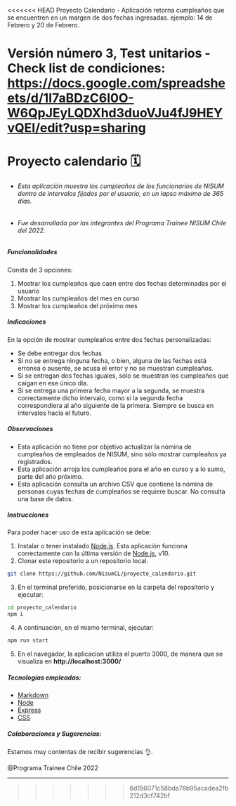 <<<<<<< HEAD
Proyecto Calendario - Aplicación retorna cumpleaños que se encuentren en un margen de dos fechas ingresadas. ejemplo: 14 de Febrero y 20 de Febrero.

Versión número 3, Test unitarios - Check list de condiciones: https://docs.google.com/spreadsheets/d/1I7aBDzC6I0O-W6QpJEyLQDXhd3duoVJu4fJ9HEYvQEI/edit?usp=sharing
=======

# __Proyecto calendario 🗓️__

- ###### Esta aplicación muestra los cumpleaños de los funcionarios de NISUM dentro de intervalos fijados por el usuario, en un lapso máximo de 365 días.

- ###### Fue desarrollada por las integrantes del Programa Trainee NISUM Chile del 2022. 

##### Funcionalidades
Consta de 3 opciones:
1. Mostrar los cumpleaños que caen entre dos fechas determinadas por el usuario
2. Mostrar los cumpleaños del mes en curso
3. Mostrar los cumpleaños del próximo mes

##### Indicaciones
En la opción de mostrar cumpleaños entre dos fechas personalizadas:
- Se debe entregar dos fechas
- Si no se entrega ninguna fecha, o bien, alguna de las fechas está erronea o ausente, se acusa el error y no se muestran cumpleaños.
- Si se entregan dos fechas iguales, sólo se muestran los cumpleaños que caigan en ese único día.
- Si se entrega una primera fecha mayor a la segunda, se muestra correctamente dicho intervalo, como si la segunda fecha correspondiera al año siguiente de la primera. Siempre se busca en intervalos hacia el futuro.

##### Observaciones
- Esta aplicación no tiene por objetivo actualizar la nómina de cumpleaños de empleados de NISUM, sino sólo mostrar cumpleaños ya registrados.
- Esta aplicación arroja los cumpleaños para el año en curso y a lo sumo, parte del año próximo.
- Esta aplicación consulta un archivo CSV que contiene la nómina de personas cuyas fechas de cumpleaños se requiere buscar. No consulta una base de datos.


##### Instrucciones
Para poder hacer uso de esta aplicación se debe:
1. Instalar o tener instalado [Node.js](https://nodejs.org/). Esta aplicación funciona correctamente con la última versión de [Node.js](https://nodejs.org/), v10.
2. Clonar este repositorio a un repositorio local.
```sh
git clone https://github.com/NisumCL/proyecto_calendario.git
```
3. En el terminal preferido, posicionarse en la carpeta del repositorio y ejecutar:

```sh
cd proyecto_calendario
npm i
```
4. A continuación, en el mismo terminal, ejecutar:
```sh
npm run start 
```
5. En el navegador, la aplicacion utiliza el puerto 3000, de manera que se visualiza en __http://localhost:3000/__


##### Tecnologías empleadas:
- [Markdown](https://markdown.es/sintaxis-markdown/)
- [Node](https://nodejs.org/)
- [Express](http://expressjs.com/) 
- [CSS](http://www.csszengarden.com/)

##### Colaboraciones y Sugerencias:
Estamos muy contentas de recibir sugerencias 👌.

@Programa Trainee Chile 2022

***
>>>>>>> 6d156071c58bda78b95acadea2fb212d3cf742bf

